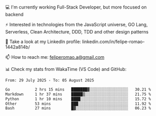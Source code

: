 💻 I'm currently working Full-Stack Developer, but more focused on backend

⚡ Interested in technologies from the JavaScript universe, GO Lang, Serverless, Clean Architecture, DDD, TDD and other design patterns

👥 Take a look at my LinkedIn profile: linkedin.com/in/felipe-romao-1442a814b/

📫 How to reach me: feliperomao.a@gmail.com

📊 Check my stats from WakaTime (VS Code) and GitHub:

<!--START_SECTION:waka-->

```txt
From: 29 July 2025 - To: 05 August 2025

Go           2 hrs 15 mins   ███████▓░░░░░░░░░░░░░░░░░   30.21 %
Markdown     1 hr 37 mins    █████▒░░░░░░░░░░░░░░░░░░░   21.75 %
Python       1 hr 10 mins    ████░░░░░░░░░░░░░░░░░░░░░   15.72 %
Other        53 mins         ███░░░░░░░░░░░░░░░░░░░░░░   11.92 %
Bash         27 mins         █▓░░░░░░░░░░░░░░░░░░░░░░░   06.23 %
```

<!--END_SECTION:waka-->
